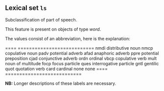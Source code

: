 Lexical set `ls`
------------------------------------------------------

Subclassification of part of speech.

This feature is present on objects of type *word*.

The values consist of an abbreviation, here is the explanation:

====  ===========================
nmdi  distributive noun
nmcp  copulative noun
padv  potential adverb
afad  anaphoric adverb
ppre  potential preposition
cjad  conjunctive adverb
ordn  ordinal
vbcp  copulative verb
mult  noun of multitude
focp  focus particle
ques  interrogative particle
gntl  gentilic
quot  quotation verb
card  cardinal
none  none
====  ===========================

**NB:**
Longer descriptions of these labels are necessary.
